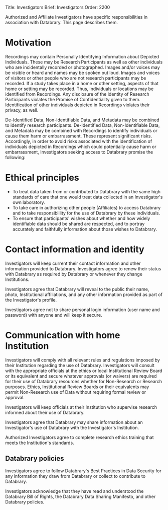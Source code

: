 Title: Investigators
Brief: Investigators
Order: 2200

Authorized and Affiliate Investigators have specific responsibilities in association with Databrary.
This page describes them.

# Motivation

Recordings may contain Personally Identifying Information about Depicted Individuals.
These may be Research Participants as well as other individuals who are incidentally recorded or photographed.
Images and/or voices may be visible or heard and names may be spoken out loud.
Images and voices of visitors or other people who are not research participants may be recorded.
If a study takes place in a home or other setting, aspects of that home or setting may be recorded.
Thus, individuals or locations may be identified from Recordings.
Any disclosure of the identity of Research Participants violates the Promise of Confidentiality given to them.
Identification of other individuals depicted in Recordings violates their privacy, as well.

De-Identified Data, Non-Identifiable Data, and Metadata may be combined to identify research participants.
De-Identified Data, Non-Identifiable Data, and Metadata may be combined with Recordings to identify individuals or cause them harm or embarrassment.
These represent significant risks.
Accordingly, in order to avoid risks associated with the identification of individuals depicted in Recordings which could potentially cause harm or embarrassment, Investigators seeking access to Databrary promise the following:

# Ethical principles

- To treat data taken from or contributed to Databrary with the same high standards of care that one would treat data collected in an Investigator's own laboratory.
- To take care in authorizing other people (Affiliates) to access Databrary and to take responsiblility for the use of Databrary by these individuals.
- To ensure that participants' wishes about whether and how widely identifiable data should be shared are respected, and to portray accurately and faithfully information about those wishes to Databrary.

# Contact information and identity

Investigators will keep current their contact information and other information provided to Databrary.
Investigators agree to renew their status with Databrary as required by Databrary or whenever they change Institutions.

Investigators agree that Databrary will reveal to the public their name, photo, Institutional affiliations, and any other information provided as part of the Investigator's profile.

Investigators agree not to share personal login information (user name and password) with anyone and will keep it secure.

# Communication with home Institution

Investigators will comply with all relevant rules and regulations imposed by their Institution regarding the use of Databrary.
Investigators will consult with the appropriate officials at the ethics or local Institutional Review Board or its equivalent and secure whatever approvals (or waivers) are required for their use of Databrary resources whether for Non-Research or Research purposes. Ethics, Institutional Review Boards or their equivalents may permit Non-Research use of Data without requiring formal review or approval.
 
Investigators will keep officials at their Institution who supervise research informed about their use of Databrary.

Investigators agree that Databrary may share information about an Investigator's use of Databrary with the Investigator's Institution.

Authorized Investigators agree to complete research ethics training that meets the Institution's standards.

## Databrary policies

Investigators agree to follow Databrary's Best Practices in Data Security for any information they draw from Databrary or collect to contribute to Databrary.

Investigators acknowledge that they have read and understood the Databrary Bill of Rights, the Databrary Data Sharing Manifesto, and other Databrary policies.
